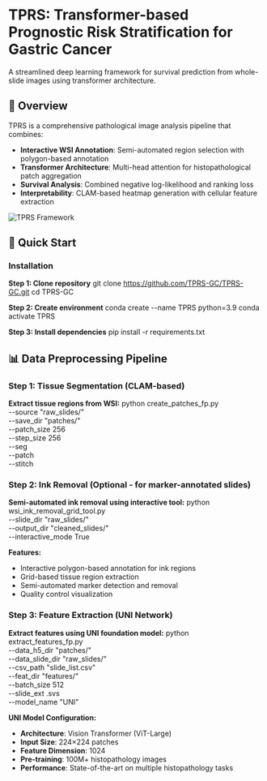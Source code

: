# TPRS: Transformer-based Prognostic Risk Stratification for Gastric Cancer

A streamlined deep learning framework for survival prediction from whole-slide images using transformer architecture.

## 🎯 Overview

TPRS is a comprehensive pathological image analysis pipeline that combines:

- **Interactive WSI Annotation**: Semi-automated region selection with polygon-based annotation
- **Transformer Architecture**: Multi-head attention for histopathological patch aggregation  
- **Survival Analysis**: Combined negative log-likelihood and ranking loss
- **Interpretability**: CLAM-based heatmap generation with cellular feature extraction

![TPRS Framework](https://github.com/user-attachments/assets/8c49d095-a3c8-4ced-b95a-10ea481aaa5f)

## 🚀 Quick Start

### Installation

**Step 1: Clone repository**
git clone https://github.com/TPRS-GC/TPRS-GC.git
cd TPRS-GC

**Step 2: Create environment**
conda create --name TPRS python=3.9
conda activate TPRS

**Step 3: Install dependencies**
pip install -r requirements.txt

## 📊 Data Preprocessing Pipeline

### Step 1: Tissue Segmentation (CLAM-based)
**Extract tissue regions from WSI:**
python create_patches_fp.py \
    --source "raw_slides/" \
    --save_dir "patches/" \
    --patch_size 256 \
    --step_size 256 \
    --seg \
    --patch \
    --stitch

### Step 2: Ink Removal (Optional - for marker-annotated slides)
**Semi-automated ink removal using interactive tool:**
python wsi_ink_removal_grid_tool.py \
    --slide_dir "raw_slides/" \
    --output_dir "cleaned_slides/" \
    --interactive_mode True

**Features:**
- Interactive polygon-based annotation for ink regions
- Grid-based tissue region extraction
- Semi-automated marker detection and removal
- Quality control visualization

### Step 3: Feature Extraction (UNI Network)
**Extract features using UNI foundation model:**
python extract_features_fp.py \
    --data_h5_dir "patches/" \
    --data_slide_dir "raw_slides/" \
    --csv_path "slide_list.csv" \
    --feat_dir "features/" \
    --batch_size 512 \
    --slide_ext .svs \
    --model_name "UNI"

**UNI Model Configuration:**
- **Architecture**: Vision Transformer (ViT-Large)
- **Input Size**: 224×224 patches
- **Feature Dimension**: 1024
- **Pre-training**: 100M+ histopathology images
- **Performance**: State-of-the-art on multiple histopathology tasks
